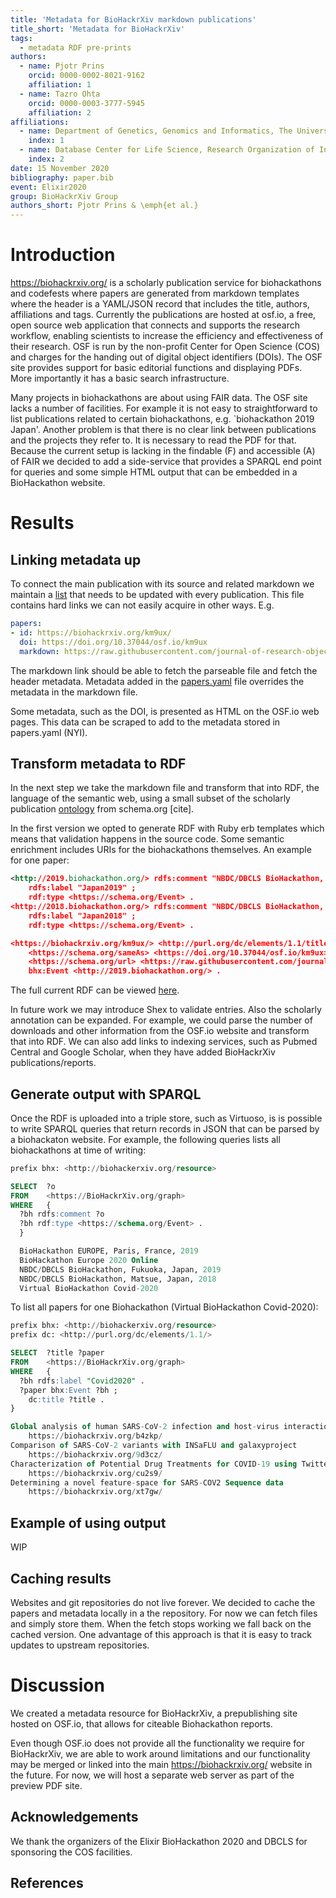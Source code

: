 ```yaml
---
title: 'Metadata for BioHackrXiv markdown publications'
title_short: 'Metadata for BioHackrXiv'
tags:
  - metadata RDF pre-prints
authors:
  - name: Pjotr Prins
    orcid: 0000-0002-8021-9162
    affiliation: 1
  - name: Tazro Ohta
    orcid: 0000-0003-3777-5945
    affiliation: 2
affiliations:
  - name: Department of Genetics, Genomics and Informatics, The University of Tennessee Health Science Center, Memphis, TN, USA.
    index: 1
  - name: Database Center for Life Science, Research Organization of Information and Systems, Japan
    index: 2
date: 15 November 2020
bibliography: paper.bib
event: Elixir2020
group: BioHackrXiv Group
authors_short: Pjotr Prins & \emph{et al.}
---
```


# Introduction

https://biohackrxiv.org/ is a scholarly publication service for
biohackathons and codefests where papers are generated from markdown
templates where the header is a YAML/JSON record that includes the
title, authors, affiliations and tags. Currently the publications are
hosted at osf.io, a free, open source web application that connects
and supports the research workflow, enabling scientists to increase
the efficiency and effectiveness of their research. OSF is run by the
non-profit Center for Open Science (COS) and charges for the handing
out of digital object identifiers (DOIs). The OSF site provides
support for basic editorial functions and displaying PDFs. More
importantly it has a basic search infrastructure.

Many projects in biohackathons are about using FAIR data. The OSF site
lacks a number of facilities. For example it is not easy to
straightforward to list publications related to certain biohackathons,
e.g. `biohackathon 2019 Japan'. Another problem is that there is no
clear link between publications and the projects they refer to. It is
necessary to read the PDF for that. Because the current setup is
lacking in the findable (F) and accessible (A) of FAIR we decided to
add a side-service that provides a SPARQL end point for queries and
some simple HTML output that can be embedded in a BioHackathon
website.

# Results

<!--
    State the problem you worked on
    Give the state-of-the art/plan
    Describe what you have done/results starting with The working group created...
    Write a conclusion
    Write up any future work
-->

## Linking metadata up

To connect the main publication with its source and related markdown
we maintain a [list](./etc/papers.yaml) that needs to be updated with
every publication. This file contains hard links we can not easily
acquire in other ways. E.g.

```yaml
papers:
- id: https://biohackrxiv.org/km9ux/
  doi: https://doi.org/10.37044/osf.io/km9ux
  markdown: https://raw.githubusercontent.com/journal-of-research-objects/Example-BioHackrXiv-Paper/master/paper.md
```

The markdown link should be able to fetch the parseable file and fetch
the header metadata. Metadata added in the
[papers.yaml](https://github.com/biohackrxiv/bhxiv-metadata/tree/main/etc)
file overrides the metadata in the markdown file.

Some metadata, such as the DOI, is presented as HTML on the OSF.io web
pages. This data can be scraped to add to the metadata stored in
papers.yaml (NYI).

## Transform metadata to RDF

In the next step we take the markdown file and transform that into RDF, the
language of the semantic web, using a small subset of the scholarly
publication [ontology](https://schema.org/ScholarlyArticle) from
schema.org [cite].

In the first version we opted to generate RDF with Ruby erb templates
which means that validation happens in the source code. Some semantic
enrichment includes URIs for the biohackathons themselves. An example
for one paper:

```rdf
<http://2019.biohackathon.org/> rdfs:comment "NBDC/DBCLS BioHackathon, Fukuoka, Japan, 2019" ;
    rdfs:label "Japan2019" ;
    rdf:type <https://schema.org/Event> .
<http://2018.biohackathon.org/> rdfs:comment "NBDC/DBCLS BioHackathon, Matsue, Japan, 2018" ;
    rdfs:label "Japan2018" ;
    rdf:type <https://schema.org/Event> .

<https://biohackrxiv.org/km9ux/> <http://purl.org/dc/elements/1.1/title> "Logic Programming Working Group" ;
    <https://schema.org/sameAs> <https://doi.org/10.37044/osf.io/km9ux> ;
    <https://schema.org/url> <https://raw.githubusercontent.com/journal-of-research-objects/Example-BioHackrXiv-Paper/master/paper.md> ;
    bhx:Event <http://2019.biohackathon.org/> .
```

The full current RDF can be viewed
[here](https://github.com/biohackrxiv/bhxiv-metadata/tree/main/test/data).

In future work we may introduce Shex to validate entries. Also the
scholarly annotation can be expanded. For example, we could parse the
number of downloads and other information from the OSF.io website and
transform that into RDF. We can also add links to indexing services,
such as Pubmed Central and Google Scholar, when they have added
BioHackrXiv publications/reports.

## Generate output with SPARQL

Once the RDF is uploaded into a triple store, such as Virtuoso, is is
possible to write SPARQL queries that return records in JSON that can
be parsed by a biohackaton website. For example, the following queries
lists all biohackathons at time of writing:

```sql
prefix bhx: <http://biohackerxiv.org/resource>

SELECT  ?o
FROM    <https://BioHackrXiv.org/graph>
WHERE   {
  ?bh rdfs:comment ?o
  ?bh rdf:type <https://schema.org/Event> .
  }

  BioHackathon EUROPE, Paris, France, 2019
  BioHackathon Europe 2020 Online
  NBDC/DBCLS BioHackathon, Fukuoka, Japan, 2019
  NBDC/DBCLS BioHackathon, Matsue, Japan, 2018
  Virtual BioHackathon Covid-2020
```

To list all papers for one Biohackathon (Virtual BioHackathon
Covid-2020):

```sql
prefix bhx: <http://biohackerxiv.org/resource>
prefix dc: <http://purl.org/dc/elements/1.1/>

SELECT  ?title ?paper
FROM    <https://BioHackrXiv.org/graph>
WHERE   {
  ?bh rdfs:label "Covid2020" .
  ?paper bhx:Event ?bh ;
    dc:title ?title .
}

Global analysis of human SARS-CoV-2 infection and host-virus interaction
	https://biohackrxiv.org/b4zkp/
Comparison of SARS-CoV-2 variants with INSaFLU and galaxyproject
	https://biohackrxiv.org/9d3cz/
Characterization of Potential Drug Treatments for COVID-19 using Twitter
	https://biohackrxiv.org/cu2s9/
Determining a novel feature-space for SARS-COV2 Sequence data
	https://biohackrxiv.org/xt7gw/
```

## Example of using output

WIP

## Caching results

Websites and git repositories do not live forever. We decided to cache
the papers and metadata locally in a the repository. For now we can
fetch files and simply store them. When the fetch stops working we
fall back on the cached version. One advantage of this approach is
that it is easy to track updates to upstream repositories.

# Discussion

We created a metadata resource for BioHackrXiv, a prepublishing site
hosted on OSF.io, that allows for citeable Biohackathon reports.

Even though OSF.io does not provide all the functionality we require
for BioHackrXiv, we are able to work around limitations and our
functionality may be merged or linked into the main
https://biohackrxiv.org/ website in the future. For now, we will host
a separate web server as part of the preview PDF site.

## Acknowledgements

We thank the organizers of the Elixir BioHackathon 2020 and DBCLS
for sponsoring the COS facilities.

## References
